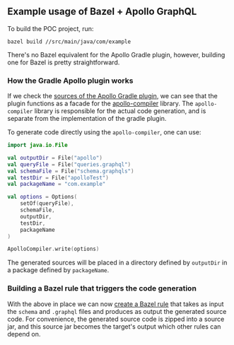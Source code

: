 ## Example usage of Bazel + Apollo GraphQL

To build the POC project, run:
```shell
bazel build //src/main/java/com/example
```

There's no Bazel equivalent for the Apollo Gradle plugin, however, building
one for Bazel is pretty straightforward.

### How the Gradle Apollo plugin works
If we check the [sources of the Apollo Gradle plugin](https://github.com/apollographql/apollo-kotlin/blob/main/libraries/apollo-gradle-plugin-external/src/main/kotlin/com/apollographql/apollo3/gradle/internal/ApolloGenerateSourcesTask.kt#L382),
we can see that the plugin functions as a facade 
for the [apollo-compiler](https://github.com/apollographql/apollo-kotlin/tree/main/libraries/apollo-compiler) library.
The `apollo-compiler` library is responsible for the actual code generation,
and is separate from the implementation of the gradle plugin.

To generate code directly using the `apollo-compiler`, one can use:

```kotlin
import java.io.File

val outputDir = File("apollo")
val queryFile = File("queries.graphql")
val schemaFile = File("schema.graphqls")
val testDir = File("apolloTest")
val packageName = "com.example"

val options = Options(
    setOf(queryFile),
    schemaFile,
    outputDir,
    testDir,
    packageName
)

ApolloCompiler.write(options)
```
The generated sources will be placed in a directory defined by `outputDir` in a package defined by `packageName`.

### Building a Bazel rule that triggers the code generation
With the above in place we can now [create a Bazel rule](https://github.com/vgrec/bazel-graphql-poc/blob/main/src/main/java/com/example/compiler/rules.bzl) that takes as input the `schema` and `.graphql` files
and produces as output the generated source code. For convenience, the generated
source code is zipped into a source jar, and this source jar becomes the target's output
which other rules can depend on.



